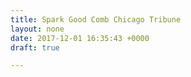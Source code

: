 ```yaml
---
title: Spark Good Comb Chicago Tribune
layout: none
date: 2017-12-01 16:35:43 +0000
draft: true

---
```

